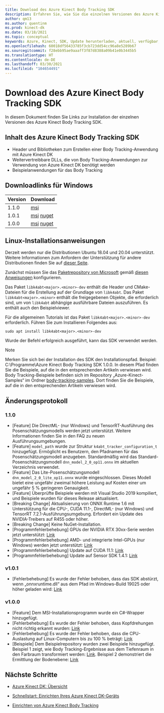 ```yaml
---
title: Download des Azure Kinect Body Tracking SDK
description: Erfahren Sie, wie Sie die einzelnen Versionen des Azure Kinect Sensor SDK unter Windows oder Linux herunterladen.
author: qm13
ms.author: quentinm
ms.prod: kinect-dk
ms.date: 03/18/2021
ms.topic: conceptual
keywords: Azure, Kinect, SDK, Update herunterladen, aktuell, verfügbar, installieren, Körper, Body Tracking
ms.openlocfilehash: 60018df56433785f3cb723dd54cc96a8e5289b67
ms.sourcegitcommit: f28ebb95ae9aaaff3f87d8388a09b41e0b3445b5
ms.translationtype: HT
ms.contentlocale: de-DE
ms.lasthandoff: 03/30/2021
ms.locfileid: "104654491"
---
```

# <a name="download-azure-kinect-body-tracking-sdk"></a>Download des Azure Kinect Body Tracking SDK

In diesem Dokument finden Sie Links zur Installation der einzelnen Versionen des Azure Kinect Body Tracking SDK.

## <a name="azure-kinect-body-tracking-sdk-contents"></a>Inhalt des Azure Kinect Body Tracking SDK

- Header und Bibliotheken zum Erstellen einer Body Tracking-Anwendung mit Azure Kinect DK
- Weitervertreibbare DLLs, die von Body Tracking-Anwendungen zur Verwendung von Azure Kinect DK benötigt werden
- Beispielanwendungen für das Body Tracking

## <a name="windows-download-links"></a>Downloadlinks für Windows

Version       | Download
--------------|----------
1.1.0 | [msi](https://www.microsoft.com/en-us/download/details.aspx?id=102901)
1.0.1 | [msi](https://www.microsoft.com/en-us/download/details.aspx?id=100942) [nuget](https://www.nuget.org/packages/Microsoft.Azure.Kinect.BodyTracking/1.0.1)
1.0.0 | [msi](https://www.microsoft.com/en-us/download/details.aspx?id=100848) [nuget](https://www.nuget.org/packages/Microsoft.Azure.Kinect.BodyTracking/1.0.0)

## <a name="linux-installation-instructions"></a>Linux-Installationsanweisungen

Derzeit werden nur die Distributionen Ubuntu 18.04 und 20.04 unterstützt. Weitere Informationen zum Anfordern der Unterstützung für andere Distributionen finden Sie auf [dieser Seite](https://aka.ms/azurekinectfeedback).

Zunächst müssen Sie das [Paketrepository von Microsoft](https://packages.microsoft.com/) gemäß [diesen Anweisungen](/windows-server/administration/linux-package-repository-for-microsoft-software) konfigurieren.

Das Paket `libk4abt<major>.<minor>-dev` enthält die Header und CMake-Dateien für die Erstellung auf der Grundlage von `libk4abt`.
Das Paket `libk4abt<major>.<minor>` enthält die freigegebenen Objekte, die erforderlich sind, um von `libk4abt` abhängige ausführbare Dateien auszuführen. Es enthält auch den Beispielviewer.

Für die allgemeinen Tutorials ist das Paket `libk4abt<major>.<minor>-dev` erforderlich. Führen Sie zum Installieren Folgendes aus:

`sudo apt install libk4abt<major>.<minor>-dev`

Wurde der Befehl erfolgreich ausgeführt, kann das SDK verwendet werden.

> [!NOTE]
> Merken Sie sich bei der Installation des SDK den Installationspfad. Beispiel: C:\Programme\Azure Kinect Body Tracking SDK 1.0.0. In diesem Pfad finden Sie die Beispiele, auf die in den entsprechenden Artikeln verwiesen wird.
> Body Tracking-Beispiele befinden sich im Repository „Azure-Kinect-Samples“ im Ordner [body-tracking-samples](https://github.com/microsoft/Azure-Kinect-Samples/tree/master/body-tracking-samples). Dort finden Sie die Beispiele, auf die in den entsprechenden Artikeln verwiesen wird.

## <a name="change-log"></a>Änderungsprotokoll

### <a name="v110"></a>1\.1.0
* [Feature] Die DirectML- (nur Windows) und TensorRT-Ausführung des Posenschätzungsmodells werden jetzt unterstützt. Weitere Informationen finden Sie in den FAQ zu neuen Ausführungsumgebungen.
* [Feature] `model_path` wurde zur Struktur `k4abt_tracker_configuration_t` hinzugefügt. Ermöglicht es Benutzern, den Pfadnamen für das Posenschätzungsmodell anzugeben. Standardmäßig wird das Standard-Posenschätzungsmodell `dnn_model_2_0_op11.onnx` im aktuellen Verzeichnis verwendet.
* [Feature] Das Lite-Posenschätzungsmodell `dnn_model_2_0_lite_op11.onnx` wurde eingeschlossen. Dieses Modell bietet eine ungefähr zweimal höhere Leistung auf Kosten einer um ungefähr 5 % geringeren Genauigkeit.
* [Feature] Überprüfte Beispiele werden mit Visual Studio 2019 kompiliert, und Beispiele wurden für dieses Release aktualisiert.
* [Breaking Change] Aktualisierung von ONNX Runtime 1.6 mit Unterstützung für die CPU-, CUDA 11.1-, DirectML- (nur Windows) und TensorRT 7.2.1-Ausführungsumgebung. Erfordert ein Update des NVIDIA-Treibers auf R455 oder höher.
* [Breaking Change] Keine NuGet-Installation.
* [Programmfehlerbehebung] GPUs der NVIDIA RTX 30xx-Serie werden jetzt unterstützt: [Link](https://github.com/microsoft/Azure-Kinect-Sensor-SDK/issues/1481)
* [Programmfehlerbehebung] AMD- und integrierte Intel-GPUs (nur Windows) werden jetzt unterstützt: [Link](https://github.com/microsoft/Azure-Kinect-Sensor-SDK/issues/1481)
* [Programmfehlerbehebung] Update auf CUDA 11.1: [Link](https://github.com/microsoft/Azure-Kinect-Sensor-SDK/issues/1125)
* [Programmfehlerbehebung] Update auf Sensor SDK 1.4.1: [Link](https://github.com/microsoft/Azure-Kinect-Sensor-SDK/issues/1248)

### <a name="v101"></a>v1.0.1
* [Fehlerbehebung] Es wurde der Fehler behoben, dass das SDK abstürzt, wenn „onnxruntime.dll“ aus dem Pfad im Windows-Build 19025 oder höher geladen wird: [Link](https://github.com/microsoft/Azure-Kinect-Sensor-SDK/issues/932)

### <a name="v100"></a>v1.0.0
* [Feature] Dem MSI-Installationsprogramm wurde ein C#-Wrapper hinzugefügt.
* [Fehlerbehebung] Es wurde der Fehler behoben, dass Kopfdrehungen nicht richtig erkannt wurden: [Link](https://github.com/microsoft/Azure-Kinect-Sensor-SDK/issues/997)
* [Fehlerbehebung] Es wurde der Fehler behoben, dass die CPU-Auslastung auf Linux-Computern bis zu 100 % beträgt: [Link](https://github.com/microsoft/Azure-Kinect-Sensor-SDK/issues/1007)
* [Beispiele] Dem Beispielrepository wurden zwei Beispiele hinzugefügt. Beispiel 1 zeigt, wie Body Tracking-Ergebnisse aus dem Tiefenraum in den Farbraum transformiert werden: [Link](https://github.com/microsoft/Azure-Kinect-Samples/tree/master/body-tracking-samples/camera_space_transform_sample). Beispiel 2 demonstriert die Ermittlung der Bodenebene: [Link](https://github.com/microsoft/Azure-Kinect-Samples/tree/master/body-tracking-samples/floor_detector_sample)

## <a name="next-steps"></a>Nächste Schritte

- [Azure Kinect DK: Übersicht](about-azure-kinect-dk.md)

- [Schnellstart: Einrichten Ihres Azure Kinect DK-Geräts](set-up-azure-kinect-dk.md)

- [Einrichten von Azure Kinect Body Tracking](body-sdk-setup.md)